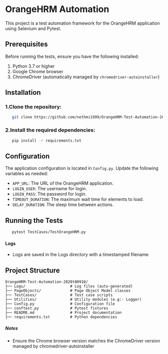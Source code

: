 # OrangeHRM Automation

This project is a test automation framework for the OrangeHRM application using Selenium and Pytest.

## Prerequisites

Before running the tests, ensure you have the following installed:
1. Python 3.7 or higher
2. Google Chrome browser
3. ChromeDriver (automatically managed by `chromedriver-autoinstaller`)

## Installation

### 1.Clone the repository:

```bash
   git clone https://github.com/nethmi1999/OrangeHRM-Test-Automation-2020t00910.git
   ```

### 2.Install the required dependencies:

```bash
   pip install -r requirements.txt
   ```

## Configuration

The application configuration is located in `Config.py`. Update the following variables as needed:
- `APP_URL`: The URL of the OrangeHRM application.
- `LOGIN_USER`: The username for login.
- `LOGIN_PASS`: The password for login.
- `TIMEOUT_DURATION`: The maximum wait time for elements to load.
- `DELAY_DURATION`: The sleep time between actions.

## Running the Tests

```bash
   pytest TestCases/TestOrangeHRM.py
   ```

#### Logs

* Logs are saved in the Logs directory with a timestamped filename

## Project Structure
```
OrangeHRM-Test-Automation-2020t00910/
├── Logs/                    # Log files (auto-generated)
├── PageObjects/             # Page Object Model classes
├── TestCases/               # Test case scripts
├── Utilities/               # Utility modules (e.g:- Logger)
├── Config.py                # Configuration file
├── conftest.py              # Pytest fixtures
├── README.md                # Project documentation
├── requirements.txt         # Python dependencies 
```

##### Notes

* Ensure the Chrome browser version matches the ChromeDriver version managed by chromedriver-autoinstaller